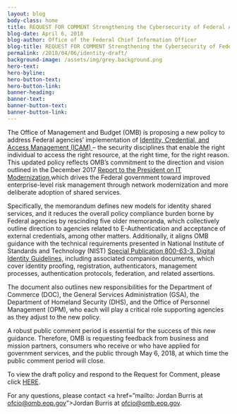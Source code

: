 ```yaml
---
layout: blog
body-class: home
title: REQUEST FOR COMMENT Strengthening the Cybersecurity of Federal Agencies through Improved Identity, Credential, and Access Management (ICAM)
blog-date: April 6, 2018
blog-author: Office of the Federal Chief Information Officer
blog-title: REQUEST FOR COMMENT Strengthening the Cybersecurity of Federal Agencies through Improved Identity, Credential, and Access Management (ICAM)
permalink: /2018/04/06/identity-draft/
background-image: /assets/img/grey.background.png
hero-text: 
hero-byline:
hero-button-text: 
hero-button-link: 
banner-heading: 
banner-text: 
banner-button-text: 
banner-button-link: 
---
```

The Office of Management and Budget (OMB) is proposing a new policy to address Federal agencies’ implementation of <a href=“https://www.idmanagement.gov/”?>  Identity, Credential, and Access Management (ICAM) </a> – the security disciplines that enable the right individual to access the right resource, at the right time, for the right reason. This updated policy reflects OMB’s commitment to the direction and vision outlined in the December 2017 <a href=”https://itmodernization.cio.gov/assets/report/Report%20to%20the%20President%20on%20IT%20Modernization%20-%20Final.pdf”>Report to the President on IT Modernization,</a>which drives the Federal government toward improved enterprise-level risk management through network modernization and more deliberate adoption of shared services.

Specifically, the memorandum defines new models for identity shared services, and it reduces the overall policy compliance burden borne by Federal agencies by rescinding five older memoranda, which collectively outline direction to agencies related to E-Authentication and acceptance of external credentials, among other matters. Additionally, it aligns OMB guidance with the technical requirements presented in National Institute of Standards and Technology (NIST) <a href=”https://pages.nist.gov/800-63-FAQ/”>Special Publication 800-63-3, Digital Identity Guidelines,</a> including associated companion documents, which cover identity proofing, registration, authenticators, management processes, authentication protocols, federation, and related assertions.    

The document also outlines new responsibilities for the Department of Commerce (DOC), the General Services Administration (GSA), the Department of Homeland Security (DHS), and the Office of Personnel Management (OPM), who each will play a critical role supporting agencies as they adjust to the new policy.

A robust public comment period is essential for the success of this new guidance. Therefore, OMB is requesting feedback from business and mission partners, consumers who receive or who have applied for government services, and the public through May 6, 2018, at which time the public comment period will close.

To view the draft policy and respond to the Request for Comment, please click <a href=”https://policy.cio.gov/identity-draft/”>HERE</a>.

For any questions, please contact <a href=”mailto: Jordan Burris at ofcio@omb.eop.gov”>Jordan Burris at ofcio@omb.eop.gov</a>.
